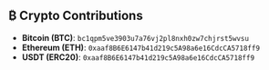 ## ₿ Crypto Contributions

- **Bitcoin (BTC)**: `bc1qpm5ve3903u7a76vj2pl8nxh0zw7chjrst5wvsu`  
- **Ethereum (ETH)**: `0xaaf8B6E6147b41d219c5A98a6e16CdcCA5718ff9`  
- **USDT (ERC20)**: `0xaaf8B6E6147b41d219c5A98a6e16CdcCA5718ff9`
